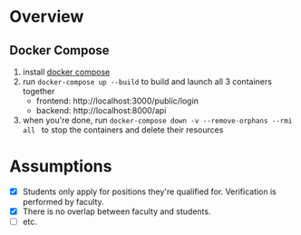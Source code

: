 # Overview

## Docker Compose

1. install [docker compose](https://docs.docker.com/compose/install/)
2. run `docker-compose up --build` to build and launch all 3 containers together
   - frontend: http://localhost:3000/public/login
   - backend:  http://localhost:8000/api
3. when you're done, run `docker-compose down -v --remove-orphans --rmi all ` to stop the containers and delete their resources

# Assumptions

- [X] Students only apply for positions they're qualified for. Verification is performed by faculty.
- [X] There is no overlap between faculty and students.
- [ ] etc.